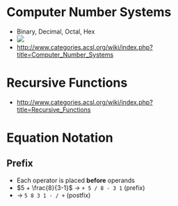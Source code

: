 # Computer Number Systems
- Binary, Decimal, Octal, Hex
- ![](Pasted%20image%2020230521182959.png)
- http://www.categories.acsl.org/wiki/index.php?title=Computer_Number_Systems

# Recursive Functions
- http://www.categories.acsl.org/wiki/index.php?title=Recursive_Functions

# Equation Notation
## Prefix
- Each operator is placed **before** operands
- $5 + \frac{8}{3-1}$ $\rightarrow$ `+ 5 / 8 - 3 1` (prefix)
- $\rightarrow$ `5 8 3 1 - / +` (postfix)
